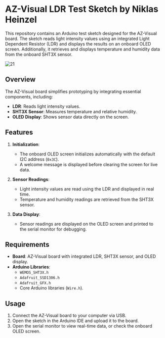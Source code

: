 # AZ-Visual LDR Test Sketch by Niklas Heinzel

This repository contains an Arduino test sketch designed for the AZ-Visual board. The sketch reads light intensity values using an integrated Light Dependent Resistor (LDR) and displays the results on an onboard OLED screen. Additionally, it retrieves and displays temperature and humidity data from the onboard SHT3X sensor.

![21](https://github.com/user-attachments/assets/0d3e0d42-76d3-4713-99b4-570f45314ab2)

## Overview

The AZ-Visual board simplifies prototyping by integrating essential components, including:

- **LDR**: Reads light intensity values.
- **SHT3X Sensor**: Measures temperature and relative humidity.
- **OLED Display**: Shows sensor data directly on the screen.

## Features

1. **Initialization**:
   - The onboard OLED screen initializes automatically with the default I2C address (`0x3C`).
   - A welcome message is displayed before clearing the screen for live data.

2. **Sensor Readings**:
   - Light intensity values are read using the LDR and displayed in real time.
   - Temperature and humidity readings are retrieved from the SHT3X sensor.

3. **Data Display**:
   - Sensor readings are displayed on the OLED screen and printed to the serial monitor for debugging.

## Requirements

- **Board**: AZ-Visual board with integrated LDR, SHT3X sensor, and OLED display.
- **Arduino Libraries**:
  - `WEMOS_SHT3X.h`
  - `Adafruit_SSD1306.h`
  - `Adafruit_GFX.h`
  - Core Arduino libraries (`Wire.h`).

## Usage

1. Connect the AZ-Visual board to your computer via USB.
2. Open the sketch in the Arduino IDE and upload it to the board.
3. Open the serial monitor to view real-time data, or check the onboard OLED screen.
